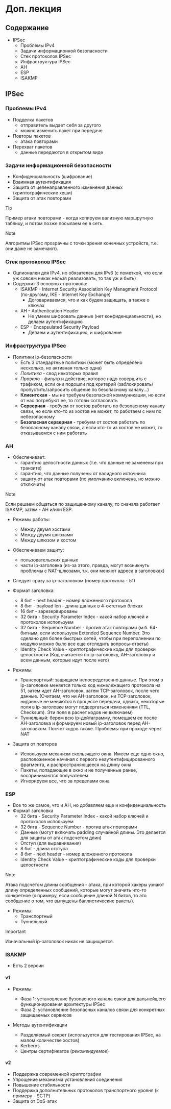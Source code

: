 # Доп. лекция

## Содержание

* IPSec
  * Проблемы IPv4
  * Задачи информационной безопасности
  * Стек протоколов IPSec
  * Инфраструктура IPSec
  * AH
  * ESP
  * ISAKMP

## IPSec

### Проблемы IPv4

* Подделка пакетов
  * отправитель выдает себя за другого
  * можно изменить пакет при передаче
* Повторы пакетов
  * атака повторами
* Перехват пакетов
  * данные передаются в открытом виде

### Задачи информационной безопасности

* Конфиденциальность (шифрование)
* Взаимная аутентификация
* Защита от целенаправленного изменения данных (криптографические хеши)
* Защита от атак повторами

> [!TIP]
> Пример атаки повторами - когда копируем вализную маршрутную таблицу, и потом позже посылаем ее в сеть.

> [!NOTE]
> Алгоритмы IPSec прозрачны с точки зрения конечных устройств, т.е. они даже не замечают).

### Стек протоколов IPSec

* Оцпионален для IPv4, но обязателен для IPv6 (с пометкой, что если уж совсем никак нельзя реализовать, то так уж и быть)
* Содержит 3 основных протокола:
  * ISAKMP - Internet Security Association Key Managment Protocol (по-другому, IKE - Internet Key Exchange)
    * Договариваемся, что и как будем защищать, а также о ключах
  * AH - Authentication Header
    * Не умеем шифровать данные (нет конфиденциальности), но делаем аутентификацию
  * ESP - Encapsulated Security Payload
    * Делаем и аутентификацию, и шифрование

### Инфраструктура IPSec

* Политики ip-безопасности
  * Есть 3 стандартные политики (может быть определено несколько, но активная только одна)
  * *Политика* - свод некоторых правил
  * *Правило* - фильтр и действие, которое надо совершить с трафиком, если они подошли под критерий (заблокировать/пропустить/запросить общение по безопасному каналу...)
  * **Клиентская** - мы не требуем безопасной коммуникации, но если от нас потребуют ее, то готовы согласовать
  * **Серверная** - требуем от хостов работать по безопасному каналу связи, но если кто-то из хостов не может, то работаем с ним по небезопасному
  * **Безопасная серверная** - требуем от хостов работать по безопасному каналу связи, а если кто-то из хостов не может, то отказываемся с ним работать

### AH

* Обеспечивает:
  * гарантию целостности данных (т.е. что данные не заменены при транзите)
  * гарантию, что данные получены от валидного источника
  * защиту от атак повторами (по умолчанию включена, но можно отключить)

> [!NOTE]
> Если решаем общаться по защищенному каналу, то сначала работает ISAKMP, затем - AH и/или ESP.
  
* Режимы работы:
  * Между двумя хостами
  * Между двумя шлюзами
  * Между шлюзом и хостом

* Обеспечиваем защиту:
  * пользовательских данных
  * части ip-заголовка (из-за этого, правда, могут возникнуть проблемы с NAT-шлюзами, т.к. они меняют адреса в заголовках)

* Следует сразу за ip-заголовком (номер протокола - 51)
* Формат заголовка:
  * 8 бит - next header - номер вложенного протокола
  * 8 бит - payload len - длина данных в 4-октетных блоках
  * 16 бит - зарезервированы
  * 32 бита - Security Parameter Index - какой набор ключей и протоколов используем
  * 32 бита - Sequence Number - против атак повторами (м.б. 64-битным, если используем Extended Sequence Number. Это сделано для более быстрых сетей, чтобы при переполнении по модулю можно было все еще отследить вопросы-ответы)
  * Identity Check Value - криптографические коды для проверки целостности (Код считается по ip-заголовку, AH-заголовку и всем данным, которые идут после него)

* Режимы:
  * Транспортный: защищаем непосредственно данные. При этом в ip-заголовке меняется только код нижележащего протокола на 51, затем идет AH-заголовок, затем TCP-заголовок, после чего данные.
    (Считаем, что ни AH-заголовок, ни TCP-заголовок, ниданные не меняются в процессе передачи, однако, некоторые поля в ip-заголовке могут подвергаться изменениям (TTL, Checksum). Эти поля в расчет кодов не включаем)
  * Туннельный: берем всю ip-дейтаграмму, помещаем ее после AH-заголовка и формируем новый ip-заголовок перед AH-заголовком. Посчет кодов также. Проблемы при проходе через NAT

* Защита от повторов
  * Используем механизм скользящего окна. Имеем еще одно окно, расположенное начиная с первого неаутентифицированного фрагмента, и распространяющееся на длину окна
  * Пакеты, попадающие в окно и не полученные ранее, воспринимаются получателем
  * Игнорируем все, что за пределами окна

### ESP

* Все то же самое, что и  AH, но добавляем еще и конфиденциальность
* Формат заголовка
  * 32 бита - Security Parameter Index - какой набор ключей и протоколов используем
  * 32 бита - Sequence Number - против атак повторами
  * Данные (могут включать padding случайной длины. Это делается для защиты от атак подсчетом длин)
  * Отступ (для выравнивания)
  * 8 бит - длина отступа
  * 8 бит - next header - номер вложенного протокола
  * Identity Check Value - криптографические коды для проверки целостности

> [!NOTE]
> Атака подсчетом длины сообщения - атака, при которой хакеры узнают длину определенных сообщений, которые могут значить что-то конкретное (к примеру, если сообщение длиной N битов, то это сообщение о том, что выпущены
> баллистические ракеты).

* Режимы:
  * Транспортный
  * Туннельный

> [!IMPORTANT]
> Изначальный ip-заголовок никак не защищается.

### ISAKMP

* Есть 2 версии

#### v1

* Режимы:
  * Фаза 1: установление бузопасного канала связи для дальнейшего функционирования архитектуры IPSec
  * Фаза 2: установление безопасных каналов связи для конкретных защищаемых сервисов

* Методы аутентификации
  * Разделяемый секрет (используется для тестирования IPSec, на малом количестве хостов)
  * Kerberos
  * Центры сертификатов (*рекомендуемое*)

#### v2

* Поддержка современной криптографии
* Упрощение механизма установления соединения
* Повышение стабильности
* Поддержка дополнительных протоколов транспортного уровня (к примеру - SCTP)
* Защита от DoS-атак
